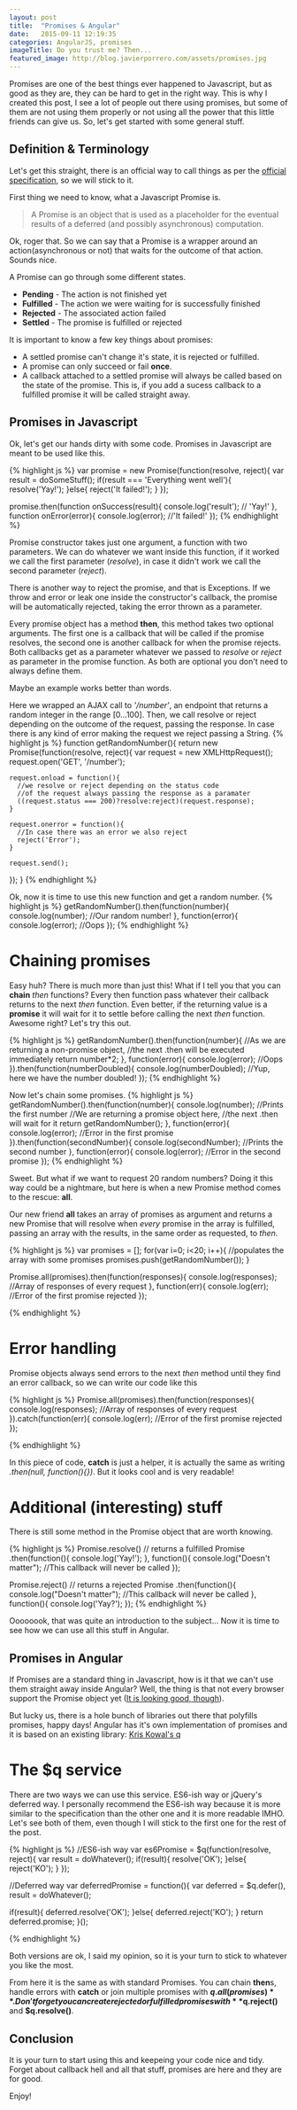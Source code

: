 ```yaml
---
layout: post
title:  "Promises & Angular"
date:   2015-09-11 12:19:35
categories: AngularJS, promises
imageTitle: Do you trust me? Then...
featured_image: http://blog.javierporrero.com/assets/promises.jpg
---
```


Promises are one of the best things ever happened to Javascript, but as good as they are, they can be hard to get in the right way. This is why I created this post, I see a lot of people out there using promises, but some of them are not using them properly or not using all the power that this little friends can give us. So, let's get started with some general stuff.


Definition & Terminology
-------------------------

Let's get this straight, there is an official way to call things as per the [official specification], so we will stick to it.

First thing we need to know, what a Javascript Promise is.

>A Promise is an object that is used as a placeholder for the eventual results of a deferred (and possibly asynchronous) computation.

Ok, roger that. So we can say that a Promise is a wrapper around an action(asynchronous or not) that waits for the outcome of that action. Sounds nice.

A Promise can go through some different states.

* **Pending** - The action is not finished yet
* **Fulfilled** - The action we were waiting for is successfully finished
* **Rejected** - The associated action failed
* **Settled** - The promise is fulfilled or rejected

It is important to know a few key things about promises:

* A settled promise can't change it's state, it is rejected or fulfilled.
* A promise can only succeed or fail **once**.
* A callback attached to a settled promise will always be called based on the state of the promise. This is, if you add a sucess callback to a fulfilled promise it will be called straight away.


Promises in Javascript
-----------------------------

Ok, let's get our hands dirty with some code. Promises in Javascript are meant to be used like this.

{% highlight js %}
var promise = new Promise(function(resolve, reject){
  var result = doSomeStuff();
  if(result === 'Everything went well'){
    resolve('Yay!');
  }else{
    reject('It failed!');
  }
});

promise.then(function onSuccess(result){
  console.log('result'); // 'Yay!'
}, function onError(error){
  console.log(error); //'It failed!'
});
{% endhighlight %}

Promise constructor takes just one argument, a function with two parameters. We can do whatever we want inside this function, 
if it worked we call the first parameter (*resolve*), in case it didn't work we call the second parameter (*reject*).

There is another way to reject the promise, and that is Exceptions. If we throw and error or leak one inside the constructor's callback, 
the promise will be automatically rejected, taking the error thrown as a parameter.

Every promise object has a method **then**, this method takes two optional arguments. The first one is a callback that will be called 
if the promise resolves, the second one is another callback for when the promise rejects. Both callbacks get as a parameter
whatever we passed to *resolve* or *reject* as parameter in the promise function. As both are optional you don't need to always define them.

Maybe an example works better than words.

Here we wrapped an AJAX call to *'/number'*, an endpoint that returns a random integer in the range [0...100]. Then, we call 
resolve or reject depending on the outcome of the request, passing the response. In case there is any kind of error making 
the request we reject passing a String. 
{% highlight js %}
function getRandomNumber(){
  return new Promise(function(resolve, reject){
    var request = new XMLHttpRequest();
    request.open('GET', '/number');

    request.onload = function(){
      //we resolve or reject depending on the status code
      //of the request always passing the response as a paramater
      ((request.status === 200)?resolve:reject)(request.response);
    }

    request.onerror = function(){
      //In case there was an error we also reject
      reject('Error');
    }

    request.send();
  });
} 
{% endhighlight %}

Ok, now it is time to use this new function and get a random number.
{% highlight js %}
getRandomNumber().then(function(number){
    console.log(number); //Our random number!
  }, function(error){
    console.log(error); //Oops
  });
{% endhighlight %}

Chaining promises
==================

Easy huh? There is much more than just this! What if I tell you that you can **chain** *then* functions? Every then function pass
whatever their callback returns to the next *then* function. Even better, if the returning value is a **promise** it will wait for it
to settle before calling the next *then* function. Awesome right? Let's try this out.

{% highlight js %}
getRandomNumber().then(function(number){
    //As we are returning a non-promise object,
    //the next .then will be executed immediately
    return number*2; 
  }, function(error){
    console.log(error); //Oops
  }).then(function(numberDoubled){
    console.log(numberDoubled); //Yup, here we have the number doubled!
  });
{% endhighlight %}

Now let's chain some promises.
{% highlight js %}
getRandomNumber().then(function(number){
    console.log(number); //Prints the first number
    //We are returning a promise object here,
    //the next .then will wait for it
    return getRandomNumber(); 
  }, function(error){
    console.log(error); //Error in the first promise
  }).then(function(secondNumber){
    console.log(secondNumber); //Prints the second number
  }, function(error){
    console.log(error); //Error in the second promise
  });
{% endhighlight %}

Sweet. But what if we want to request 20 random numbers? Doing it this way could be a nightmare, but here is when a new Promise 
method comes to the rescue: **all**.

Our new friend **all** takes an array of promises as argument and returns a new Promise that will resolve when *every* promise in the array is fulfilled,
passing an array with the results, in the same order as requested, to *then*.

{% highlight js %}
var promises = [];
for(var i=0; i<20; i++){
  //populates the array with some promises
  promises.push(getRandomNumber());
}

Promise.all(promises).then(function(responses){
  console.log(responses); //Array of responses of every request
}, function(err){
  console.log(err); //Error of the first promise rejected
});

{% endhighlight %}

Error handling
==============

Promise objects always send errors to the next *then* method until they find an error callback, so we can write our code like this

{% highlight js %}
Promise.all(promises).then(function(responses){
  console.log(responses); //Array of responses of every request
}).catch(function(err){
  console.log(err); //Error of the first promise rejected
});

{% endhighlight %}

In this piece of code, **catch** is just a helper, it is actually the same as writing *.then(null, function(){})*. But it looks cool
and is very readable!

Additional (interesting) stuff
==============================

There is still some method in the Promise object that are worth knowing.

{% highlight js %}
Promise.resolve() // returns a fulfilled Promise
  .then(function(){
    console.log('Yay!');
  }, function(){
    console.log("Doesn't matter"); //This callback will never be called
  });

Promise.reject() // returns a rejected Promise
  .then(function(){
    console.log("Doesn't matter"); //This callback will never be called
  }, function(){
    console.log('Yay?');
  });
{% endhighlight %}

Oooooook, that was quite an introduction to the subject... Now it is time to see how we can use all this stuff in Angular.

Promises in Angular
-------------------

If Promises are a standard thing in Javascript, how is it that we can't use them straight away inside Angular? Well, the thing is that not every browser support
the Promise object yet ([It is looking good, though]).

But lucky us, there is a hole bunch of libraries out there that polyfills promises, happy days! Angular has it's own implementation of promises and it is based on
an existing library: [Kris Kowal's q]

The $q service
==============
There are two ways we can use this service. ES6-ish way or jQuery's deferred way. I personally recommend the ES6-ish way because it is more similar to the specification
than the other one and it is more readable IMHO. Let's see both of them, even though I will stick to the first one for the rest of the post.

{% highlight js %}
//ES6-ish way
var es6Promise = $q(function(resolve, reject){
  var result = doWhatever();
  if(result){
    resolve('OK');
  }else{
    reject('KO');
  }
});

//Deferred way
var deferredPromise = function(){
  var deferred = $q.defer(),
      result = doWhatever();

  if(result){
    deferred.resolve('OK');
  }else{
    deferred.reject('KO');
  }
  return deferred.promise;
}();

{% endhighlight %}

Both versions are ok, I said my opinion, so it is your turn to stick to whatever you like the most.

From here it is the same as with standard Promises. You can chain **then**s, handle errors with **catch**
or join multiple promises with **$q.all(promises)**. Don't forget you can create rejected or fulfilled 
promises with **$q.reject()** and **$q.resolve()**.

Conclusion
-----------

It is your turn to start using this and keepeing your code nice and tidy. Forget about callback hell and all that
stuff, promises are here and they are for good. 

Enjoy!


[official specification]: http://people.mozilla.org/~jorendorff/es6-draft.html#sec-promise-objects
[It is looking good, though]: http://caniuse.com/#feat=promises
[Kris Kowal's q]: https://github.com/kriskowal/q